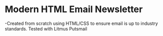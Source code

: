 # Modern HTML Email Newsletter
-Created from scratch using HTML/CSS to ensure email is up to industry standards. Tested with Litmus Putsmail
